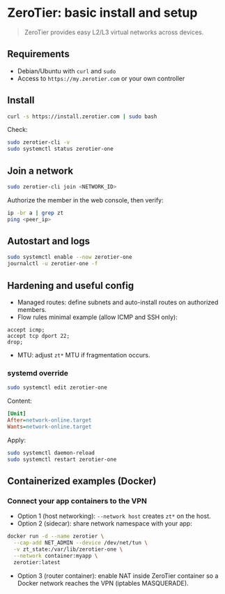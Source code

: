 # ZeroTier: basic install and setup

> ZeroTier provides easy L2/L3 virtual networks across devices.

## Requirements

- Debian/Ubuntu with `curl` and `sudo`
- Access to `https://my.zerotier.com` or your own controller

## Install

```bash
curl -s https://install.zerotier.com | sudo bash
```

Check:

```bash
sudo zerotier-cli -v
sudo systemctl status zerotier-one
```

## Join a network

```bash
sudo zerotier-cli join <NETWORK_ID>
```
Authorize the member in the web console, then verify:

```bash
ip -br a | grep zt
ping <peer_ip>
```

## Autostart and logs

```bash
sudo systemctl enable --now zerotier-one
journalctl -u zerotier-one -f
```

## Hardening and useful config

- Managed routes: define subnets and auto-install routes on authorized members.
- Flow rules minimal example (allow ICMP and SSH only):

```text
accept icmp;
accept tcp dport 22;
drop;
```

- MTU: adjust `zt*` MTU if fragmentation occurs.

### systemd override

```bash
sudo systemctl edit zerotier-one
```
Content:

```ini
[Unit]
After=network-online.target
Wants=network-online.target
```

Apply:

```bash
sudo systemctl daemon-reload
sudo systemctl restart zerotier-one
```

## Containerized examples (Docker)

### Connect your app containers to the VPN

- Option 1 (host networking): `--network host` creates `zt*` on the host.
- Option 2 (sidecar): share network namespace with your app:

```bash
docker run -d --name zerotier \
  --cap-add NET_ADMIN --device /dev/net/tun \
  -v zt_state:/var/lib/zerotier-one \
  --network container:myapp \
  zerotier:latest
```

- Option 3 (router container): enable NAT inside ZeroTier container so a Docker network reaches the VPN (iptables MASQUERADE).
